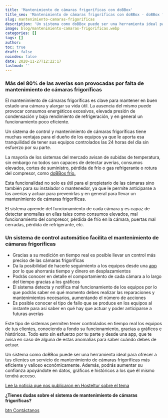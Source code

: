 ```yaml
---
title: 'Mantenimiento de cámaras frigoríficas con doBBox'
title_seo: 'Mantenimiento de cámaras frigoríficas con doBBox - doBBox frío'
slug: mantenimiento-camaras-frigorificas
description: 'Un sistema como doBBox puede ser una herramienta ideal para ofrecer un servicio de mantenimiento de cámaras frigoríficas más eficiente'
image: blog/mantenimiento-camaras-frigorificas.webp
categories: []
tags: []
author: 
toc: true
draft: false
noindex: false
date: 2020-11-27T12:22:17
lastmod: ''
---
```


### Más del 80% de las averías son provocadas por falta de mantenimiento de cámaras frigoríficas

El mantenimiento de cámaras frigoríficas es clave para mantener en buen estado una cámara y alargar su vida útil. La ausencia del mismo puede provocar consumos energéticos excesivos, elevada presión de condensación y bajo rendimiento de refrigeración, y en general un funcionamiento poco eficiente.

Un sistema de control y mantenimiento de cámaras frigoríficas tiene muchas ventajas para el dueño de los equipos ya que le aporta esa tranquilidad de tener sus equipos controlados las 24 horas del día sin esfuerzo por su parte.

La mayoría de los sistemas del mercado avisan de subidas de temperatura, sin embargo no todos son capaces de detectar averías, consumos elevados, cortes de suministro, pérdida de frío o gas refrigerante o rotura del compresor, como [doBBox frío.](/)

Esta funcionalidad no solo es útil para el propietario de las cámaras sino también para su instalador o mantenedor, ya que le permite anticiparse a las averías y actuar para prevenirlas y en general para llevar un mantenimiento de cámaras frigoríficas.

El sistema aprende del funcionamiento de cada cámara y es capaz de detectar anomalías en ellas tales como consumos elevados, mal funcionamiento del compresor, pérdida de frío en la cámara, puertas mal cerradas, pérdida de refrigerante, etc.

### Un sistema de control automático facilita el mantenimiento de cámaras frigoríficas

- Gracias a su medición en tiempo real es posible llevar un control más preciso de las cámaras frigoríficas
- Da la posibilidad de hacerle seguimiento a los equipos desde una [app](/acceso-app-movil/) por lo que ahorrarás tiempo y dinero en desplazamientos
- Podrás conocer en detalle el comportamiento de cada cámara a lo largo del tiempo gracias a los gráficos
- El sistema detecta y notifica mal funcionamiento de los equipos por lo que podrás saber en qué momento debes realizar las reparaciones y mantenimientos necesarios, aumentando el número de acciones
- Es posible conocer el tipo de fallo que se produce en los equipos al instante para así saber en qué hay que actuar y poder anticiparse a futuras averías

Este tipo de sistemas permiten tener controlados en tiempo real los equipos de tus clientes, conociendo a fondo su funcionamiento, gracias a gráficos e históricos. Todo esto sin esfuerzo por tu parte y desde una app, que te avisa en caso de alguna de estas anomalías para saber cuándo debes de actuar.

Un sistema como doBBox puede ser una herramienta ideal para ofrecer a tus clientes un servicio de mantenimiento de cámaras frigoríficas más eficiente y valioso económicamente. Además, podrás aumentar su confianza apoyándote en datos, gráficos e históricos a los que él mismo tendrá acceso.

[Lee la noticia que nos publicaron en Hosteltur sobre el tema](https://www.hosteltur.com/comunidad/nota/024153_dobbox-el-aliado-ideal-para-instaladores-y-hosteleros.html)

**¿Tienes dudas sobre el sistema de mantenimiento de cámaras frigoríficas?**

[btn Contáctanos](/preguntas-frecuentes/#contacto)